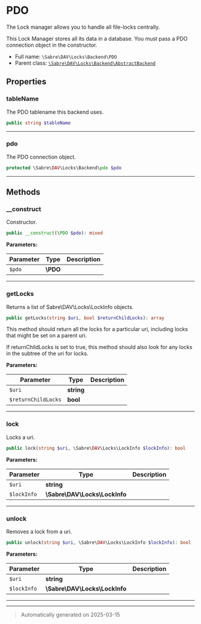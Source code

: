 
# PDO

The Lock manager allows you to handle all file-locks centrally.

This Lock Manager stores all its data in a database. You must pass a PDO
connection object in the constructor.

* Full name: `\Sabre\DAV\Locks\Backend\PDO`
* Parent class: [`\Sabre\DAV\Locks\Backend\AbstractBackend`](./AbstractBackend.md)



## Properties


### tableName

The PDO tablename this backend uses.

```php
public string $tableName
```






***

### pdo

The PDO connection object.

```php
protected \Sabre\DAV\Locks\Backend\pdo $pdo
```






***

## Methods


### __construct

Constructor.

```php
public __construct(\PDO $pdo): mixed
```








**Parameters:**

| Parameter | Type | Description |
|-----------|------|-------------|
| `$pdo` | **\PDO** |  |





***

### getLocks

Returns a list of Sabre\DAV\Locks\LockInfo objects.

```php
public getLocks(string $uri, bool $returnChildLocks): array
```

This method should return all the locks for a particular uri, including
locks that might be set on a parent uri.

If returnChildLocks is set to true, this method should also look for
any locks in the subtree of the uri for locks.






**Parameters:**

| Parameter | Type | Description |
|-----------|------|-------------|
| `$uri` | **string** |  |
| `$returnChildLocks` | **bool** |  |





***

### lock

Locks a uri.

```php
public lock(string $uri, \Sabre\DAV\Locks\LockInfo $lockInfo): bool
```








**Parameters:**

| Parameter | Type | Description |
|-----------|------|-------------|
| `$uri` | **string** |  |
| `$lockInfo` | **\Sabre\DAV\Locks\LockInfo** |  |





***

### unlock

Removes a lock from a uri.

```php
public unlock(string $uri, \Sabre\DAV\Locks\LockInfo $lockInfo): bool
```








**Parameters:**

| Parameter | Type | Description |
|-----------|------|-------------|
| `$uri` | **string** |  |
| `$lockInfo` | **\Sabre\DAV\Locks\LockInfo** |  |





***


***
> Automatically generated on 2025-03-15

